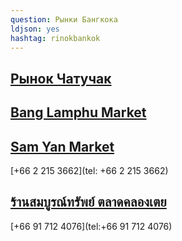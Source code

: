 ```yaml
---
question: Рынки Бангкока 
ldjson: yes
hashtag: rinokbankok
---
```


## [Рынок Чатучак](https://maps.app.goo.gl/WK35RaoTVBqC1PpX8)


## [Bang Lamphu Market](https://maps.app.goo.gl/b9Cu6ttFG4Ekin878)


## [Sam Yan Market](https://maps.app.goo.gl/to3mvxzUWZoDfemG7)

[+66 2 215 3662](tel: +66 2 215 3662)


## [ร้านสมบูรณ์ทรัพย์ ตลาดคลองเตย](https://maps.app.goo.gl/KpZwuRoHj3iDyP3B9)

[+66 91 712 4076](tel:+66 91 712 4076)